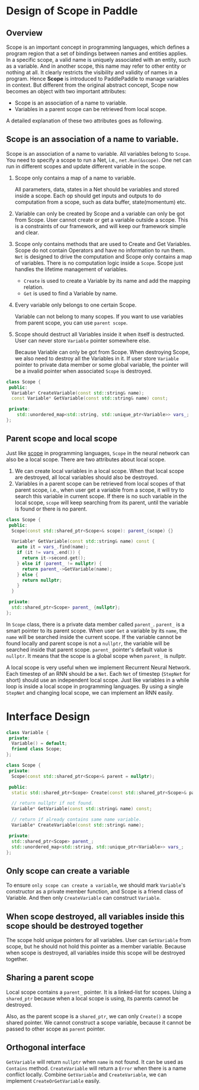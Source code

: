 # Design of Scope in Paddle

## Overview

Scope is an important concept in programming languages, which defines a program region that a set of bindings between names and entities applies. In a specific scope, a valid name is uniquely associated with an entity, such as a variable. And in another scope, this name may refer to other entity or nothing at all. It clearly restricts the visibility and validity of names in a program. Hence **Scope** is introduced to PaddlePaddle to manage variables in context. But different from the original abstract concept, Scope now becomes an object with two important attributes:

- Scope is an association of a name to variable.
- Variables in a parent scope can be retrieved from local scope.

A detailed explanation of these two attributes goes as following.


## Scope is an association of a name to variable.

Scope is an association of a name to variable. All variables belong to `Scope`. You need to specify a scope to run a Net, i.e., `net.Run(&scope)`. One net can run in different scopes and update different variable in the scope.


1. Scope only contains a map of a name to variable.

   All parameters, data, states in a Net should be variables and stored inside a scope. Each op should get inputs and outputs to do computation from a scope, such as data buffer, state(momentum) etc.

1. Variable can only be created by Scope and a variable can only be got from Scope. User cannot create or get a variable outside a scope. This is a constraints of our framework, and will keep our framework simple and clear.

1. Scope only contains methods that are used to Create and Get Variables. Scope do not contain Operators and have no information to run them.
    `Net` is designed to drive the computation and Scope only contains a map of variables. There is no computation logic inside a `Scope`. Scope just handles the lifetime management of variables.
    - `Create` is used to create a Variable by its name and add the mapping relation.
    - `Get` is used to find a Variable by name.

1. Every variable only belongs to one certain Scope.

   Variable can not belong to many scopes. If you want to use variables from parent scope, you can use `parent scope`.

1. Scope should destruct all Variables inside it when itself is destructed. User can never store `Variable` pointer somewhere else. 

   Because Variable can only be got from Scope. When destroying Scope, we also need to destroy all the Variables in it. If user store `Variable` pointer to private data member or some global variable, the pointer will be a invalid pointer when associated `Scope` is destroyed.

```cpp
class Scope {
 public:
  Variable* CreateVariable(const std::string& name);
  const Variable* GetVariable(const std::string& name) const;

 private:
    std::unordered_map<std::string, std::unique_ptr<Variable>> vars_;
};
```


## Parent scope and local scope

Just like [scope](https://en.wikipedia.org/wiki/Scope_(computer_science)) in programming languages, `Scope` in the neural network can also be a local scope. There are two attributes about local scope.

1.  We can create local variables in a local scope. When that local scope are destroyed, all local variables should also be destroyed.
2.  Variables in a parent scope can be retrieved from local scopes of that parent scope, i.e., when user get a variable from a scope, it will try to search this variable in current scope. If there is no such variable in the local scope, `scope` will keep searching from its parent, until the variable is found or there is no parent.

```cpp
class Scope {
 public:
  Scope(const std::shared_ptr<Scope>& scope): parent_(scope) {}

  Variable* GetVariable(const std::string& name) const {
    auto it = vars_.find(name);
    if (it != vars_.end()) {
      return it->second.get();
    } else if (parent_ != nullptr) {
      return parent_->GetVariable(name);
    } else {
      return nullptr;
    }
  }

 private:
  std::shared_ptr<Scope> parent_ {nullptr};
};
```

In `Scope` class, there is a private data member called `parent_`. `parent_` is a smart pointer to its parent scope. When user `Get` a variable by its `name`, the `name` will be searched inside the current scope. If the variable cannot be found locally and parent scope is not a `nullptr`, the variable will be searched inside that parent scope. `parent_` pointer's default value is `nullptr`. It means that the scope is a global scope when `parent_` is nullptr.

A local scope is very useful when we implement Recurrent Neural Network. Each timestep of an RNN should be a `Net`. Each `Net` of timestep (`StepNet` for short) should use an independent local scope. Just like variables in a while loop is inside a local scope in programming languages. By using a single `StepNet` and changing local scope, we can implement an RNN easily.

# Interface Design

```cpp
class Variable {
 private:
  Variable() = default;
  friend class Scope;
};

class Scope {
 private:
  Scope(const std::shared_ptr<Scope>& parent = nullptr);

 public:
  static std::shared_ptr<Scope> Create(const std::shared_ptr<Scope>& parent = nullptr);

  // return nullptr if not found.
  Variable* GetVariable(const std::string& name) const;

  // return if already contains same name variable.
  Variable* CreateVariable(const std::string& name);

 private:
  std::shared_ptr<Scope> parent_;
  std::unordered_map<std::string, std::unique_ptr<Variable>> vars_;
};
```
## Only scope can create a variable

To ensure `only scope can create a variable`, we should mark `Variable`'s constructor as a private member function, and Scope is a friend class of Variable. And then only `CreateVariable` can construct `Variable`.

## When scope destroyed, all variables inside this scope should be destroyed together

The scope hold unique pointers for all variables. User can `GetVariable` from scope, but he should not hold this pointer as a member variable. Because when scope is destroyed, all variables inside this scope will be destroyed together.

## Sharing a parent scope

Local scope contains a `parent_` pointer. It is a linked-list for scopes. Using a `shared_ptr` because when a local scope is using, its parents cannot be destroyed.

Also, as the parent scope is a `shared_ptr`, we can only `Create()` a scope shared pointer. We cannot construct a scope variable, because it cannot be passed to other scope as `parent` pointer.

## Orthogonal interface

`GetVariable` will return `nullptr` when `name` is not found. It can be used as `Contains` method. `CreateVariable` will return a `Error` when there is a name conflict locally. Combine `GetVariable` and `CreateVariable`, we can implement `CreateOrGetVariable` easily.
